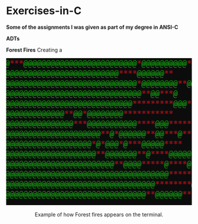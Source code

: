 # Exercises-in-C
<b>Some of the assignments I was given as part of my degree in ANSI-C</b>

<b>ADTs</b>

<b>Forest Fires</b>
Creating a 

<p align="center">
  <img src="images/fire.gif" width="1000" alt="Forest fire gif"/>
</p>

<p align="center">
  Example of how Forest fires appears on the terminal.
</p>


